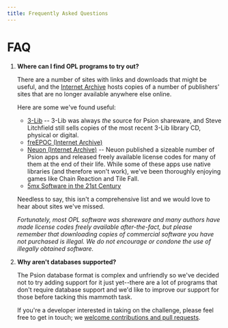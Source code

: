 ```yaml
---
title: Frequently Asked Questions
---
```


# FAQ

1. **Where can I find OPL programs to try out?**

   There are a number of sites with links and downloads that might be useful, and the [Internet Archive](https://archive.org) hosts copies of a number of publishers' sites that are no longer available anywhere else online.

   Here are some we've found useful:

   - [3-Lib](https://stevelitchfield.com/cdrom.htm) -- 3-Lib was always _the_ source for Psion shareware, and Steve Litchfield still sells copies of the most recent 3-Lib library CD, physical or digital.
   - [freEPOC (Internet Archive)](https://web.archive.org/web/20010517001827/http://www.freepoc.org/downloads.htm)
   - [Neuon (Internet Archive)](https://web.archive.org/web/20141011212633/http://neuon.com/downloads/) -- Neuon published a sizeable number of Psion apps and released freely available license codes for many of them at the end of their life. While some of these apps use native libraries (and therefore won't work), we've been thoroughly enjoying games like Chain Reaction and Tile Fall.
   - [5mx Software in the 21st Century](https://tobidog.com/programs.htm)

   Needless to say, this isn't a comprehensive list and we would love to hear about sites we've missed.

   _Fortunately, most OPL software was shareware and many authors have made license codes freely available after-the-fact, but please remember that downloading copies of commercial software you have not purchased is illegal. We do not encourage or condone the use of illegally obtained software._

2. **Why aren't databases supported?**

   The Psion database format is complex and unfriendly so we've decided not to try adding support for it just yet--there are a lot of programs that don't require database support and we'd like to improve our support for those before tacking this mammoth task.

   If you're a developer interested in taking on the challenge, please feel free to get in touch; we [welcome contributions and pull requests](https://github.com/inseven/opolua#contributing).
